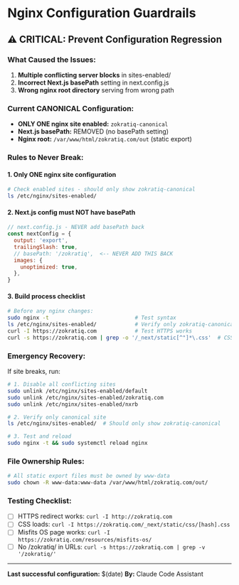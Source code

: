# Nginx Configuration Guardrails

## ⚠️ CRITICAL: Prevent Configuration Regression

### What Caused the Issues:
1. **Multiple conflicting server blocks** in sites-enabled/
2. **Incorrect Next.js basePath** setting in next.config.js
3. **Wrong nginx root directory** serving from wrong path

### Current CANONICAL Configuration:
- **ONLY ONE nginx site enabled:** `zokratiq-canonical`
- **Next.js basePath:** REMOVED (no basePath setting)
- **Nginx root:** `/var/www/html/zokratiq.com/out` (static export)

### Rules to Never Break:

#### 1. Only ONE nginx site configuration
```bash
# Check enabled sites - should only show zokratiq-canonical
ls /etc/nginx/sites-enabled/
```

#### 2. Next.js config must NOT have basePath
```javascript
// next.config.js - NEVER add basePath back
const nextConfig = {
  output: 'export',
  trailingSlash: true,
  // basePath: '/zokratiq',  <-- NEVER ADD THIS BACK
  images: {
    unoptimized: true,
  },
}
```

#### 3. Build process checklist
```bash
# Before any nginx changes:
sudo nginx -t                           # Test syntax
ls /etc/nginx/sites-enabled/            # Verify only zokratiq-canonical
curl -I https://zokratiq.com            # Test HTTPS works
curl -s https://zokratiq.com | grep -o '/_next/static[^"]*\.css'  # CSS URLs correct (no /zokratiq/)
```

### Emergency Recovery:
If site breaks, run:
```bash
# 1. Disable all conflicting sites
sudo unlink /etc/nginx/sites-enabled/default
sudo unlink /etc/nginx/sites-enabled/zokratiq.com
sudo unlink /etc/nginx/sites-enabled/nxrb

# 2. Verify only canonical site
ls /etc/nginx/sites-enabled/  # Should only show zokratiq-canonical

# 3. Test and reload
sudo nginx -t && sudo systemctl reload nginx
```

### File Ownership Rules:
```bash
# All static export files must be owned by www-data
sudo chown -R www-data:www-data /var/www/html/zokratiq.com/out/
```

### Testing Checklist:
- [ ] HTTPS redirect works: `curl -I http://zokratiq.com`
- [ ] CSS loads: `curl -I https://zokratiq.com/_next/static/css/[hash].css`  
- [ ] Misfits OS page works: `curl -I https://zokratiq.com/resources/misfits-os/`
- [ ] No /zokratiq/ in URLs: `curl -s https://zokratiq.com | grep -v '/zokratiq/'`

---

**Last successful configuration:** $(date)
**By:** Claude Code Assistant